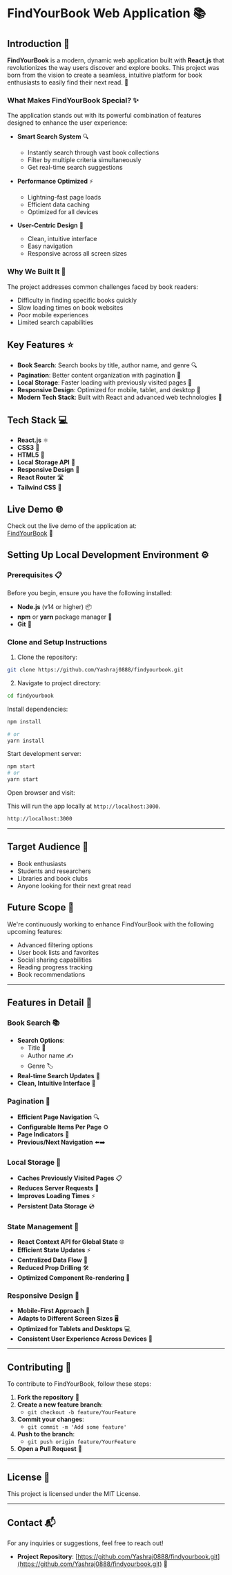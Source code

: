 # FindYourBook Web Application 📚

## Introduction 📖

**FindYourBook** is a modern, dynamic web application built with **React.js** that revolutionizes the way users discover and explore books. This project was born from the vision to create a seamless, intuitive platform for book enthusiasts to easily find their next read. 🎯

### What Makes FindYourBook Special? ✨

The application stands out with its powerful combination of features designed to enhance the user experience:

- **Smart Search System** 🔍
  - Instantly search through vast book collections
  - Filter by multiple criteria simultaneously
  - Get real-time search suggestions

- **Performance Optimized** ⚡
  - Lightning-fast page loads
  - Efficient data caching
  - Optimized for all devices

- **User-Centric Design** 👥
  - Clean, intuitive interface
  - Easy navigation
  - Responsive across all screen sizes

### Why We Built It 🎯

The project addresses common challenges faced by book readers:
- Difficulty in finding specific books quickly
- Slow loading times on book websites
- Poor mobile experiences
- Limited search capabilities

## Key Features ⭐

- **Book Search**: Search books by title, author name, and genre 🔍
- **Pagination**: Better content organization with pagination 📑
- **Local Storage**: Faster loading with previously visited pages 💾
- **Responsive Design**: Optimized for mobile, tablet, and desktop 📱
- **Modern Tech Stack**: Built with React and advanced web technologies 🚀

## Tech Stack 💻

- **React.js** ⚛️
- **CSS3** 🎨
- **HTML5** 📝
- **Local Storage API** 💾
- **Responsive Design** 📱
- **React Router** 🛣️
- **Tailwind CSS** 🎨

## Live Demo 🌐

Check out the live demo of the application at:  
[FindYourBook](https://findyourbook-1.onrender.com/) 🔗

## Setting Up Local Development Environment ⚙️

### Prerequisites 📋

Before you begin, ensure you have the following installed:

- **Node.js** (v14 or higher) 📦
- **npm** or **yarn** package manager 🔧
- **Git** 🔄

### Clone and Setup Instructions

1. Clone the repository:
```bash
git clone https://github.com/Yashraj0888/findyourbook.git
```
2. Navigate to project directory:

```bash
cd findyourbook
```


Install dependencies:

```bash
npm install

# or
yarn install
```

Start development server:

```bash
npm start
# or 
yarn start
```
Open browser and visit:

This will run the app locally at `http://localhost:3000`.

```bash
http://localhost:3000
```

---

## Target Audience 👥

- Book enthusiasts
- Students and researchers
- Libraries and book clubs
- Anyone looking for their next great read

## Future Scope 🔮

We're continuously working to enhance FindYourBook with the following upcoming features:
- Advanced filtering options
- User book lists and favorites
- Social sharing capabilities
- Reading progress tracking
- Book recommendations

---

## Features in Detail 🚀

### Book Search 📚
- **Search Options**:
  - Title 📖
  - Author name ✍️
  - Genre 🏷️
- **Real-time Search Updates** 🔄
- **Clean, Intuitive Interface** 💫

### Pagination 📑
- **Efficient Page Navigation** 🔍
- **Configurable Items Per Page** ⚙️
- **Page Indicators** 🔢
- **Previous/Next Navigation** ⬅️➡️

### Local Storage 💾
- **Caches Previously Visited Pages** 📋
- **Reduces Server Requests** 🚀
- **Improves Loading Times** ⚡
- **Persistent Data Storage** 💿

### State Management 🔄
- **React Context API for Global State** 🌐
- **Efficient State Updates** ⚡
- **Centralized Data Flow** 🔄
- **Reduced Prop Drilling** 🛠️
- **Optimized Component Re-rendering** 🔁

### Responsive Design 📱
- **Mobile-First Approach** 📱
- **Adapts to Different Screen Sizes** 🖥️
- **Optimized for Tablets and Desktops** 💻
- **Consistent User Experience Across Devices** 🎯

---

## Contributing 🤝

To contribute to FindYourBook, follow these steps:

1. **Fork the repository** 🔱
2. **Create a new feature branch**:
   - `git checkout -b feature/YourFeature`
3. **Commit your changes**:
   - `git commit -m 'Add some feature'`
4. **Push to the branch**:
   - `git push origin feature/YourFeature`
5. **Open a Pull Request** 🎯

---

## License 📄

This project is licensed under the MIT License.

---

## Contact 📬

For any inquiries or suggestions, feel free to reach out!

- **Project Repository**: [https://github.com/Yashraj0888/findyourbook.git](https://github.com/Yashraj0888/findyourbook.git) 🔗